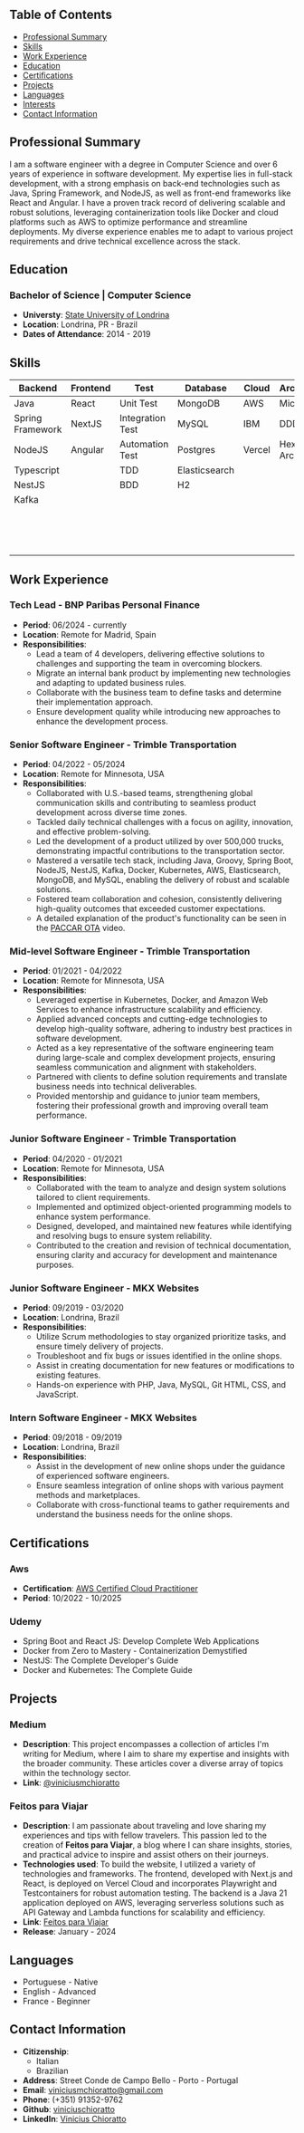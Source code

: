 ## Table of Contents

- [Professional Summary](#professional-summary)
- [Skills](#skills)
- [Work Experience](#work-experience)
- [Education](#education)
- [Certifications](#certifications)
- [Projects](#projects)
- [Languages](#languages)
- [Interests](#interests)
- [Contact Information](#contact-information)

## Professional Summary

I am a software engineer with a degree in Computer Science and over 6 years of experience in software development. My expertise lies in full-stack development, with a strong emphasis on back-end technologies such as Java, Spring Framework, and NodeJS, as well as front-end frameworks like React and Angular. I have a proven track record of delivering scalable and robust solutions, leveraging containerization tools like Docker and cloud platforms such as AWS to optimize performance and streamline deployments. My diverse experience enables me to adapt to various project requirements and drive technical excellence across the stack.

## Education

### Bachelor of Science | Computer Science

- **Universty**: [State University of Londrina](https://portal.uel.br/conheca-a-uel/)
- **Location**: Londrina, PR - Brazil
- **Dates of Attendance**: 2014 - 2019

## Skills

| Backend          | Frontend | Test             | Database      | Cloud  | Architecture           | Devops     |
| ---------------- | -------- | ---------------- | ------------- | ------ | ---------------------- | ---------- |
| Java             | React    | Unit Test        | MongoDB       | AWS    | Microservice           | Git        |
| Spring Framework | NextJS   | Integration Test | MySQL         | IBM    | DDD                    | CI/CD      |
| NodeJS           | Angular  | Automation Test  | Postgres      | Vercel | Hexagonal Architecture | Docker     |
| Typescript       |          | TDD              | Elasticsearch |        |                        | Terraform  |
| NestJS           |          | BDD              | H2            |        |                        | Jenkins    |
| Kafka            |          |                  |               |        |                        | Buildkite  |
|                  |          |                  |               |        |                        | Kubernetes |
|                  |          |                  |               |        |                        | Datadog    |
|                  |          |                  |               |        |                        | Grafana    |
|                  |          |                  |               |        |                        |

## Work Experience

### Tech Lead - BNP Paribas Personal Finance

- **Period**: 06/2024 - currently
- **Location**: Remote for Madrid, Spain
- **Responsibilities**:
  - Lead a team of 4 developers, delivering effective solutions to challenges and supporting the team in overcoming blockers.
  - Migrate an internal bank product by implementing new technologies and adapting to updated business rules.
  - Collaborate with the business team to define tasks and determine their implementation approach.
  - Ensure development quality while introducing new approaches to enhance the development process.

### Senior Software Engineer - Trimble Transportation

- **Period**: 04/2022 - 05/2024
- **Location**: Remote for Minnesota, USA
- **Responsibilities**:
  - Collaborated with U.S.-based teams, strengthening global communication skills and contributing to seamless product development across diverse time zones.
  - Tackled daily technical challenges with a focus on agility, innovation, and effective problem-solving.
  - Led the development of a product utilized by over 500,000 trucks, demonstrating impactful contributions to the transportation sector.
  - Mastered a versatile tech stack, including Java, Groovy, Spring Boot, NodeJS, NestJS, Kafka, Docker, Kubernetes, AWS, Elasticsearch, MongoDB, and MySQL, enabling the delivery of robust and scalable solutions.
  - Fostered team collaboration and cohesion, consistently delivering high-quality outcomes that exceeded customer expectations.
  - A detailed explanation of the product's functionality can be seen in the [PACCAR OTA](https://youtu.be/RGaNOLW6mVM?si=yn6Szv0rXs7idXF0) video.

### Mid-level Software Engineer - Trimble Transportation

- **Period**: 01/2021 - 04/2022
- **Location**: Remote for Minnesota, USA
- **Responsibilities**:
  - Leveraged expertise in Kubernetes, Docker, and Amazon Web Services to enhance infrastructure scalability and efficiency.
  - Applied advanced concepts and cutting-edge technologies to develop high-quality software, adhering to industry best practices in software development.
  - Acted as a key representative of the software engineering team during large-scale and complex development projects, ensuring seamless communication and alignment with stakeholders.
  - Partnered with clients to define solution requirements and translate business needs into technical deliverables.
  - Provided mentorship and guidance to junior team members, fostering their professional growth and improving overall team performance.

### Junior Software Engineer - Trimble Transportation

- **Period**: 04/2020 - 01/2021
- **Location**: Remote for Minnesota, USA
- **Responsibilities**:
  - Collaborated with the team to analyze and design system solutions tailored to client requirements.
  - Implemented and optimized object-oriented programming models to enhance system performance.
  - Designed, developed, and maintained new features while identifying and resolving bugs to ensure system reliability.
  - Contributed to the creation and revision of technical documentation, ensuring clarity and accuracy for development and maintenance purposes.

### Junior Software Engineer - MKX Websites

- **Period**: 09/2019 - 03/2020
- **Location**: Londrina, Brazil
- **Responsibilities**:
  - Utilize Scrum methodologies to stay organized prioritize tasks, and ensure timely delivery of projects.
  - Troubleshoot and fix bugs or issues identified in the online shops.
  - Assist in creating documentation for new features or modifications to existing features.
  - Hands-on experience with PHP, Java, MySQL, Git HTML, CSS, and JavaScript.

### Intern Software Engineer - MKX Websites

- **Period**: 09/2018 - 09/2019
- **Location**: Londrina, Brazil
- **Responsibilities**:
  - Assist in the development of new online shops under the guidance of experienced software engineers.
  - Ensure seamless integration of online shops with various payment methods and marketplaces.
  - Collaborate with cross-functional teams to gather requirements and understand the business needs for the online shops.

## Certifications

### Aws

- **Certification**: [AWS Certified Cloud Practitioner](https://www.credly.com/badges/76fcbcf4-b675-40cf-b62e-f1c27b97394e/linked_in_profile)
- **Period**: 10/2022 - 10/2025

### Udemy

- Spring Boot and React JS: Develop Complete Web Applications
- Docker from Zero to Mastery - Containerization Demystified
- NestJS: The Complete Developer's Guide
- Docker and Kubernetes: The Complete Guide

## Projects

### Medium

- **Description**: This project encompasses a collection of articles I'm writing for Medium, where I aim to share my expertise and insights with the broader community. These articles cover a diverse array of topics within the technology sector.
- **Link**: [@viniciusmchioratto](https://medium.com/@viniciusmchioratto)

### Feitos para Viajar

- **Description**: I am passionate about traveling and love sharing my experiences and tips with fellow travelers. This passion led to the creation of **Feitos para Viajar**, a blog where I can share insights, stories, and practical advice to inspire and assist others on their journeys.
- **Technologies used**: To build the website, I utilized a variety of technologies and frameworks. The frontend, developed with Next.js and React, is deployed on Vercel Cloud and incorporates Playwright and Testcontainers for robust automation testing. The backend is a Java 21 application deployed on AWS, leveraging serverless solutions such as API Gateway and Lambda functions for scalability and efficiency.
- **Link**: [Feitos para Viajar](https://www.feitosparaviajar.com.br/en)
- **Release**: January - 2024

## Languages

- Portuguese - Native
- English - Advanced
- France - Beginner

## Contact Information

- **Citizenship**:
  - Italian
  - Brazilian
- **Address**: Street Conde de Campo Bello - Porto - Portugal
- **Email**: viniciusmchioratto@gmail.com
- **Phone**: (+351) 91352-9762
- **Github**: [viniciuschioratto](https://github.com/viniciuschioratto)
- **LinkedIn**: [Vinicius Chioratto](https://www.linkedin.com/in/vinicius-chioratto)
